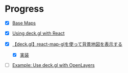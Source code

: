 # Progress

- [x] [Base Maps](https://deck.gl/docs/get-started/using-with-map)
- [x] [Using deck.gl with React](https://deck.gl/docs/get-started/using-with-react)

- [x] [【deck.gl】react-map-glを使って背景地図を表示する](https://qiita.com/asahina820/items/5e3212628184da8e8ee6)
    - [x] [実装](https://qiita.com/asahina820/items/5e3212628184da8e8ee6#%E5%AE%9F%E8%A3%85)

- [ ] [Example: Use deck.gl with OpenLayers](https://github.com/visgl/deck.gl/tree/8.9-release/examples/get-started/pure-js/openlayers)